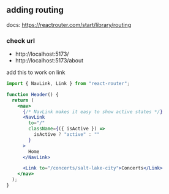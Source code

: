 ## adding routing

docs: https://reactrouter.com/start/library/routing


### check url
- http://localhost:5173/
- http://localhost:5173/about

add this to work on link

``` jsx
import { NavLink, Link } from "react-router";

function Header() {
  return (
    <nav>
      {/* NavLink makes it easy to show active states */}
      <NavLink
        to="/"
        className={({ isActive }) =>
          isActive ? "active" : ""
        }
      >
        Home
      </NavLink>

      <Link to="/concerts/salt-lake-city">Concerts</Link>
    </nav>
  );
}

```